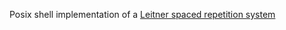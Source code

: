 Posix shell implementation of a [Leitner spaced repetition system](https://en.wikipedia.org/wiki/Leitner_system)
